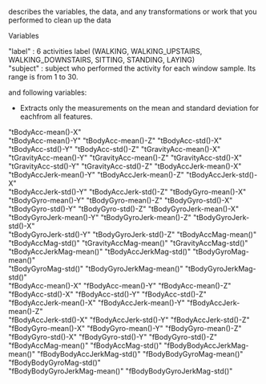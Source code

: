 describes the variables, the data, and any transformations or work that you performed to clean up the data


Variables

 "label"    : 6 activities label (WALKING, WALKING_UPSTAIRS, WALKING_DOWNSTAIRS, SITTING, STANDING, LAYING)             
 "subject"  : subject who performed the activity for each window sample. Its range is from 1 to 30. 

 and following variables:
 * Extracts only the measurements on the mean and standard deviation for eachfrom all features.
  
 "tBodyAcc-mean()-X"          
 "tBodyAcc-mean()-Y"           "tBodyAcc-mean()-Z"           "tBodyAcc-std()-X"           
 "tBodyAcc-std()-Y"            "tBodyAcc-std()-Z"            "tGravityAcc-mean()-X"       
 "tGravityAcc-mean()-Y"        "tGravityAcc-mean()-Z"        "tGravityAcc-std()-X"        
 "tGravityAcc-std()-Y"         "tGravityAcc-std()-Z"         "tBodyAccJerk-mean()-X"      
 "tBodyAccJerk-mean()-Y"       "tBodyAccJerk-mean()-Z"       "tBodyAccJerk-std()-X"       
 "tBodyAccJerk-std()-Y"        "tBodyAccJerk-std()-Z"        "tBodyGyro-mean()-X"         
 "tBodyGyro-mean()-Y"          "tBodyGyro-mean()-Z"          "tBodyGyro-std()-X"          
 "tBodyGyro-std()-Y"           "tBodyGyro-std()-Z"           "tBodyGyroJerk-mean()-X"     
 "tBodyGyroJerk-mean()-Y"      "tBodyGyroJerk-mean()-Z"      "tBodyGyroJerk-std()-X"      
 "tBodyGyroJerk-std()-Y"       "tBodyGyroJerk-std()-Z"       "tBodyAccMag-mean()"         
 "tBodyAccMag-std()"           "tGravityAccMag-mean()"       "tGravityAccMag-std()"       
 "tBodyAccJerkMag-mean()"      "tBodyAccJerkMag-std()"       "tBodyGyroMag-mean()"        
 "tBodyGyroMag-std()"          "tBodyGyroJerkMag-mean()"     "tBodyGyroJerkMag-std()"     
 "fBodyAcc-mean()-X"           "fBodyAcc-mean()-Y"           "fBodyAcc-mean()-Z"          
 "fBodyAcc-std()-X"            "fBodyAcc-std()-Y"            "fBodyAcc-std()-Z"           
 "fBodyAccJerk-mean()-X"       "fBodyAccJerk-mean()-Y"       "fBodyAccJerk-mean()-Z"      
 "fBodyAccJerk-std()-X"        "fBodyAccJerk-std()-Y"        "fBodyAccJerk-std()-Z"       
 "fBodyGyro-mean()-X"          "fBodyGyro-mean()-Y"          "fBodyGyro-mean()-Z"         
 "fBodyGyro-std()-X"           "fBodyGyro-std()-Y"           "fBodyGyro-std()-Z"          
 "fBodyAccMag-mean()"          "fBodyAccMag-std()"           "fBodyBodyAccJerkMag-mean()" 
 "fBodyBodyAccJerkMag-std()"   "fBodyBodyGyroMag-mean()"     "fBodyBodyGyroMag-std()"     
 "fBodyBodyGyroJerkMag-mean()" "fBodyBodyGyroJerkMag-std()" 
